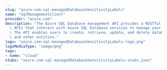 ```yaml
---
slug: "azure-com-sql-managedDatabaseSensitivityLabels"
name: "SqlManagementClient"
provider: "azure.com"
description: "The Azure SQL Database management API provides a RESTful set of web\
  \ APIs that interact with Azure SQL Database services to manage your databases.\
  \ The API enables users to create, retrieve, update, and delete databases, servers,\
  \ and other entities."
logo: "azure.com-sql-managedDatabaseSensitivityLabels-logo.png"
logoMediaType: "image/png"
tags:
- name: "cloud"
stubs: "azure.com-sql-managedDatabaseSensitivityLabels-stubs.json"
---
```

